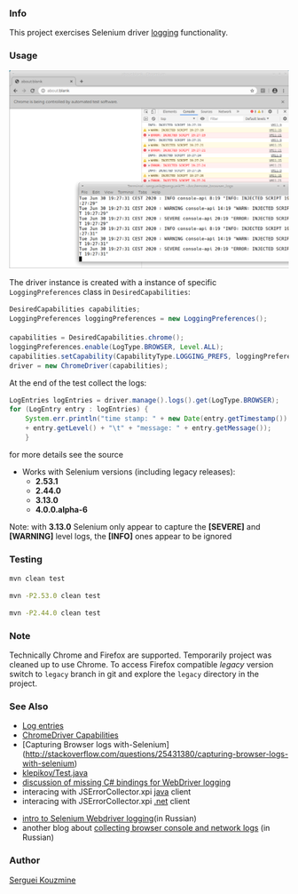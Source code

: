### Info
This project exercises Selenium driver [logging](https://code.google.com/p/selenium/wiki/Logging) functionality.

### Usage

![Ubuntu Example](https://github.com/sergueik/remote_browser_logs/blob/master/screenshots/browser_logs.png)

The driver instance is created with a instance of specific `LoggingPreferences` class in `DesiredCapabilities`:

```java
DesiredCapabilities capabilities;
LoggingPreferences loggingPreferences = new LoggingPreferences();

capabilities = DesiredCapabilities.chrome();
loggingPreferences.enable(LogType.BROWSER, Level.ALL);
capabilities.setCapability(CapabilityType.LOGGING_PREFS, loggingPreferences);
driver = new ChromeDriver(capabilities);
```
At the end of the test collect the logs:
```java
LogEntries logEntries = driver.manage().logs().get(LogType.BROWSER);
for (LogEntry entry : logEntries) {
	System.err.println("time stamp: " + new Date(entry.getTimestamp()) + "\t" + "log level: "
	+ entry.getLevel() + "\t" + "message: " + entry.getMessage());
	}
```
for more details see the source

* Works with Selenium versions (including legacy releases):
  - __2.53.1__
  - __2.44.0__
  - __3.13.0__
  - __4.0.0.alpha-6__

Note: with __3.13.0__ Selenium only appear to capture the __[SEVERE]__ and __[WARNING]__ level logs,
the __[INFO]__ ones appear to be ignored

### Testing

```sh
mvn clean test
```
```sh
mvn -P2.53.0 clean test
```
```sh
mvn -P2.44.0 clean test
```
### Note
Technically Chrome and Firefox are supported. Temporarily project was cleaned up to use Chrome. To access Firefox compatible *legacy* version  switch to `legacy` branch in git and explore the `legacy` directory in the project.

### See Also
 - [Log entries](https://logentries.com/doc/java/)
 - [ChromeDriver Capabilities ](https://sites.google.com/a/chromium.org/chromedriver/capabilities)
 - [Capturing Browser logs with-Selenium] (http://stackoverflow.com/questions/25431380/capturing-browser-logs-with-selenium)
 - [klepikov/Test.java](https://gist.github.com/klepikov/5457750)
 - [discussion of missing C# bindings for WebDriver logging](https://code.google.com/p/selenium/issues/detail?id=6832)
 - interacing with JSErrorCollector.xpi [java](https://github.com/mguillem/JSErrorCollector) client
 - interacing with JSErrorCollector.xpi [.net](https://github.com/protectedtrust/JSErrorCollector.NET) client
 * [intro to Selenium Webdriver logging](https://comaqa.gitbook.io/selenium-webdriver-lectures/selenium-webdriver.-problemnye-momenty/loggirovanie-v-selenium-webdriver)(in Russian)
 * another blog about [collecting browser console and network logs](https://automated-testing.info/t/logi-brauzera-so-vkladok-network-i-console-i-dobavlenie-ih-v-allure/24130) (in Russian)

### Author
[Serguei Kouzmine](kouzmine_serguei@yahoo.com)

